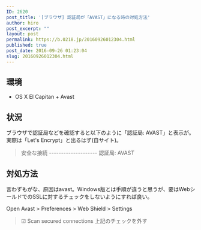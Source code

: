 ```yaml
---
ID: 2620
post_title: '[ブラウザ] 認証局が「AVAST」になる時の対処方法'
author: hiro
post_excerpt: ""
layout: post
permalink: https://b.0218.jp/20160926012304.html
published: true
post_date: 2016-09-26 01:23:04
slug: 20160926012304.html
---
```

<!--more-->
## 環境
* OS X El Capitan + Avast

## 状況
ブラウザで認証局などを確認すると以下のように「認証局: AVAST」と表示が。実際は「Let's Encrypt」と出るはず(自サイト)。

<blockquote>安全な接続
--------------------
認証局: AVAST</blockquote>


## 対処方法
言わずもがな、原因はavast。Windows版とは手順が違うと思うが、要はWebシールドでのSSLに対するチェックをしないようにすれば良い。

Open Avast > Preferences > Web Shield > Settings
> ☑ Scan secured connections
上記のチェックを外す